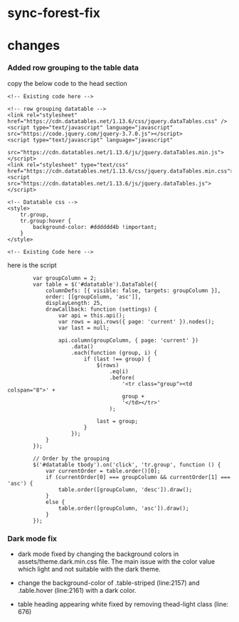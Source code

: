 # sync-forest-fix
# changes
<h3>Added row grouping to the table data</h3>

copy the below code to the head section

<head>

    <!-- Existing code here -->

    <!-- row grouping datatable -->
    <link rel="stylesheet" href="https://cdn.datatables.net/1.13.6/css/jquery.dataTables.css" />
    <script type="text/javascript" language="javascript" src="https://code.jquery.com/jquery-3.7.0.js"></script>
    <script type="text/javascript" language="javascript"
        src="https://cdn.datatables.net/1.13.6/js/jquery.dataTables.min.js"></script>
    <link rel="stylesheet" type="text/css" href="https://cdn.datatables.net/1.13.6/css/jquery.dataTables.min.css">
    <script src="https://cdn.datatables.net/1.13.6/js/jquery.dataTables.js"></script>

    <!-- Datatable css -->
    <style>
        tr.group,
        tr.group:hover {
            background-color: #dddddd4b !important;
        }
    </style>

    <!-- Existing Code here -->

</head>

here is the script 


            var groupColumn = 2;
            var table = $('#datatable').DataTable({
                columnDefs: [{ visible: false, targets: groupColumn }],
                order: [[groupColumn, 'asc']],
                displayLength: 25,
                drawCallback: function (settings) {
                    var api = this.api();
                    var rows = api.rows({ page: 'current' }).nodes();
                    var last = null;

                    api.column(groupColumn, { page: 'current' })
                        .data()
                        .each(function (group, i) {
                            if (last !== group) {
                                $(rows)
                                    .eq(i)
                                    .before(
                                        '<tr class="group"><td colspan="8">' +
                                        group +
                                        '</td></tr>'
                                    );

                                last = group;
                            }
                        });
                }
            });

            // Order by the grouping
            $('#datatable tbody').on('click', 'tr.group', function () {
                var currentOrder = table.order()[0];
                if (currentOrder[0] === groupColumn && currentOrder[1] === 'asc') {
                    table.order([groupColumn, 'desc']).draw();
                }
                else {
                    table.order([groupColumn, 'asc']).draw();
                }
            });

<h3>Dark mode fix</h3>

* dark mode fixed by changing the background colors in assets/theme.dark.min.css file. The main issue with the color value which light and not suitable with the dark theme.

* change the background-color of .table-striped (line:2157) and .table.hover (line:2161) with a dark color.

* table heading appearing white fixed by removing thead-light class (line: 676)
